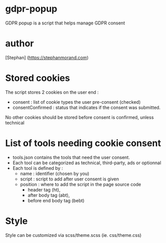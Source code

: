 # gdpr-popup
GDPR popup is a script that helps manage GDPR consent

# author
[Stephan] (https://stephanmorand.com)

# Stored cookies
The script stores 2 cookies on the user end :
* consent : list of cookie types the user pre-consent (checked)
* consentConfirmed : status that indicates if the consent was submitted.

No other cookies should be stored before consent is confirmed, unless technical
 
# List of tools needing cookie consent
* tools.json contains the tools that need the user consent.
* Each tool can be categorized as technical, third-party, ads or optionnal
* Each tool is defined by :
    * name : identifier (chosen by you) 
    * script : script to add after user consent is given
    * position : where to add the script in the page source code
      * header tag (ht), 
      * after body tag (abt), 
      * before end body tag (bebt)


# Style
Style can be customized via scss/theme.scss (ie. css/theme.css)
